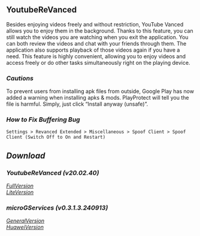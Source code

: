 ## YoutubeReVanced
Besides enjoying videos freely and without restriction, YouTube Vanced allows you to enjoy them in the background. Thanks to this feature, you can still watch the videos you are watching when you exit the application. You can both review the videos and chat with your friends through them. The application also supports playback of those videos again if you have a need. This feature is highly convenient, allowing you to enjoy videos and access freely or do other tasks simultaneously right on the playing device.

### *Cautions*
To prevent users from installing apk files from outside, Google Play has now added a warning when installing apks & mods. PlayProtect will tell you the file is harmful. Simply, just click “Install anyway (unsafe)”.

### *How to Fix Buffering Bug*
`Settings > Revanced Extended > Miscellaneous > Spoof Client > Spoof Client (Switch Off to On and Restart)`

## *Download*

### *YoutubeReVanced (v20.02.40)*
[*FullVersion*](https://github.com/dekthaiinchina/YoutubeReVanced/releases/download/v1.0/com.android.youtube.vanced-200240.apk)
<br />
[*LiteVersion*](https://github.com/dekthaiinchina/YoutubeReVanced/releases/download/v1.0/com.android.youtube.vanced-200235-lite.apk)

### *microGServices (v0.3.1.3.240913)*
[*GeneralVersion*](https://github.com/dekthaiinchina/YoutubeReVanced/releases/download/v1.0/com.google.android.gms-0313240913.apk)
<br />
[*HuaweiVersion*](https://github.com/dekthaiinchina/YoutubeReVanced/releases/download/v1.0/com.google.android.gms-0313240913-hw.apk)
